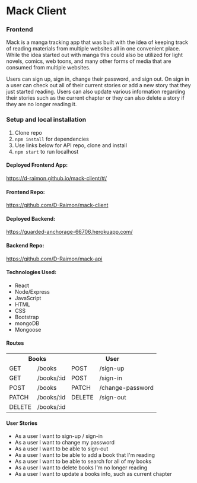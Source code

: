 # Mack Client
### Frontend

Mack is a manga tracking app that was built with the idea of keeping track of 
reading materials from multiple websites all in one convenient place. While the 
idea started out with manga this could also be utilized for light novels, comics, 
web toons, and many other forms of media that are consumed from multiple websites.

Users can sign up, sign in, change their password, and sign out. On sign in a user
can check out all of their current stories or add a new story that they just started
reading. Users can also update various information regarding their stories such as the
current chapter or they can also delete a story if they are no longer reading it.

### Setup and local installation
1. Clone repo
2. `npm install` for dependencies
3. Use links below for API repo, clone and install 
4. `npm start` to run localhost

#### Deployed Frontend App:
https://d-raimon.github.io/mack-client/#/

#### Frontend Repo:
https://github.com/D-Raimon/mack-client

#### Deployed Backend:
https://guarded-anchorage-66706.herokuapp.com/

#### Backend Repo:
https://github.com/D-Raimon/mack-api

#### Technologies Used:
- React
- Node/Express
- JavaScript
- HTML
- CSS
- Bootstrap
- mongoDB
- Mongoose

#### Routes
<table style="display:inline">
<th colspan="2" style="text-align:center">Books</th>
<th colspan="2" style="text-align:center">User</th>
<tr>
<td>GET</td>
<td>/books</td>
<td>POST</td>
<td>/sign-up</td>
</tr>
<tr>
<td>GET</td>
<td>/books/:id</td>
<td>POST</td>
<td>/sign-in</td>
</tr>
<tr>
<td>POST</td>
<td>/books</td>
<td>PATCH</td>
<td>/change-password</td>
</tr>
<tr>
<td>PATCH</td>
<td>/books/:id</td>
<td>DELETE</td>
<td>/sign-out</td>
</tr>
<tr>
<td>DELETE</td>
<td>/books/:id</td>
<td></td>
<td></td>
</tr>

</table>

#### User Stories
- As a user I want to sign-up / sign-in
- As a user I want to change my password
- As a user I want to be able to sign-out
- As a user I want to be able to add a book that I'm reading
- As a user I want to be able to search for all of my books
- As a user I want to delete books I'm no longer reading
- As a user I want to update a books info, such as current chapter

